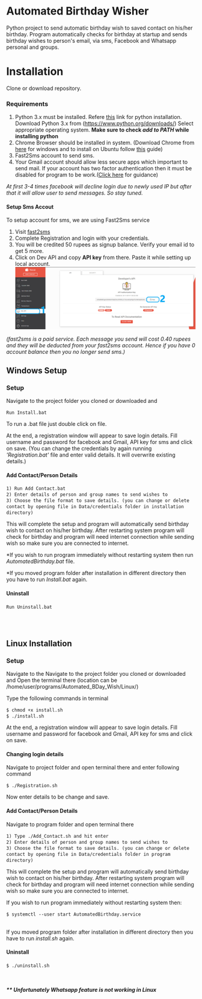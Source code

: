 # Automated Birthday Wisher
Python project to send automatic birthday wish to saved contact on his/her birthday. Program automatically checks for birthday at startup and sends birthday wishes to person's email, via sms, Facebook and Whatsapp personal and groups. 

# Installation
Clone or download repository.

### Requirements
1) Python 3.x must be installed. Refere [this](https://realpython.com/installing-python/) link for python installation.
 Download Python 3.x from (https://www.python.org/downloads/) Select appropriate operating system. 
 <b>Make sure to check <i>add to PATH</i> while installing python</b>
2) Chrome Browser should be installed in system. (Download Chrome from [here](https://www.google.com/chrome/) for windows and to install on Ubuntu follow [this](https://itsfoss.com/install-chrome-ubuntu/) guide)
3) Fast2Sms account to send sms.
4) Your Gmail account should allow less secure apps which important to send mail. If your account has two factor authentication then it must be disabled for program to be work.([Click here](https://devanswers.co/allow-less-secure-apps-access-gmail-account/) for guidance)

<i>At first 3-4 times facebook will decline login due to newly used IP but after that it will allow user to send messages. So stay tuned.
</i>

#### Setup Sms Accout 
To setup account for sms, we are using Fast2Sms service
   1. Visit [fast2sms](https://www.fast2sms.com/)
   2. Complete Registration and login with your credentials.
   3. You will be credited 50 rupees as signup balance. Verify your email id to get 5 more.
   4. Click on Dev API and copy **API key** from there. Paste it while setting up local account.
   ![fast2sms](fast2sms.png)
   
   *(fast2sms is a paid service. Each message you send will cost 0.40 rupees and they will be deducted from your fast2sms account. Hence if you have 0 account balance then you no longer send sms.)*
## Windows Setup

### Setup
Navigate to the project folder you cloned or downloaded and 

    Run Install.bat
    
To run a .bat file just double click on file.

At the end, a registration window will appear to save login details. Fill username and password for facebook and Gmail, API key for sms and click on save. (You can change the credentials by again running <i>'Registration.bat'</i> file and enter valid details. It will overwrite existing details.)

#### Add Contact/Person Details
    1) Run Add Contact.bat
    2) Enter details of person and group names to send wishes to
    3) Choose the file format to save details. (you can change or delete contact by opening file in Data/credentials folder in installation directory)


This will complete the setup and program will automatically send birthday wish to contact on his/her birthday. After restarting system program will check for birthday and program will need internet connection while sending wish so make sure you are connected to internet.

*If you wish to run program immediately without restarting system then run *AutomatedBirthday.bat* file.

*If you moved program folder after installation in different directory then you have to run *Install.bat* again.
#### Uninstall

    Run Uninstall.bat
<br><br>


## Linux Installation

### Setup
Navigate to the Navigate to the project folder you cloned or downloaded and Open the terminal there (location can be /home/user/programs/Automated_BDay_Wish/Linux/)

Type the following commands in terminal
    
    $ chmod +x install.sh
    $ ./install.sh

At the end, a registration window will appear to save login details. Fill username and password for facebook and Gmail, API key for sms and click on save.

#### Changing login details
Navigate to project folder and open terminal there and enter following command
    
    $ ./Registration.sh

Now enter details to be change and save.

#### Add Contact/Person Details
Navigate to program folder and open terminal there

    1) Type ./Add_Contact.sh and hit enter
    2) Enter details of person and group names to send wishes to
    3) Choose the file format to save details. (you can change or delete contact by opening file in Data/credentials folder in program directory)

This will complete the setup and program will automatically send birthday wish to contact on his/her birthday. After restarting system program will check for birthday and program will need internet connection while sending wish so make sure you are connected to internet.

If you wish to run program immediately without restarting system then:
    
    $ systemctl --user start AutomatedBirthday.service
<br>
If you moved program folder after installation in different directory then you have to run <i>install.sh</i> again.
<br>

#### Uninstall
    
    $ ./uninstall.sh
    

<br><br>
<b><i>** Unfortunately Whatsapp feature is not working in Linux</i></b>
